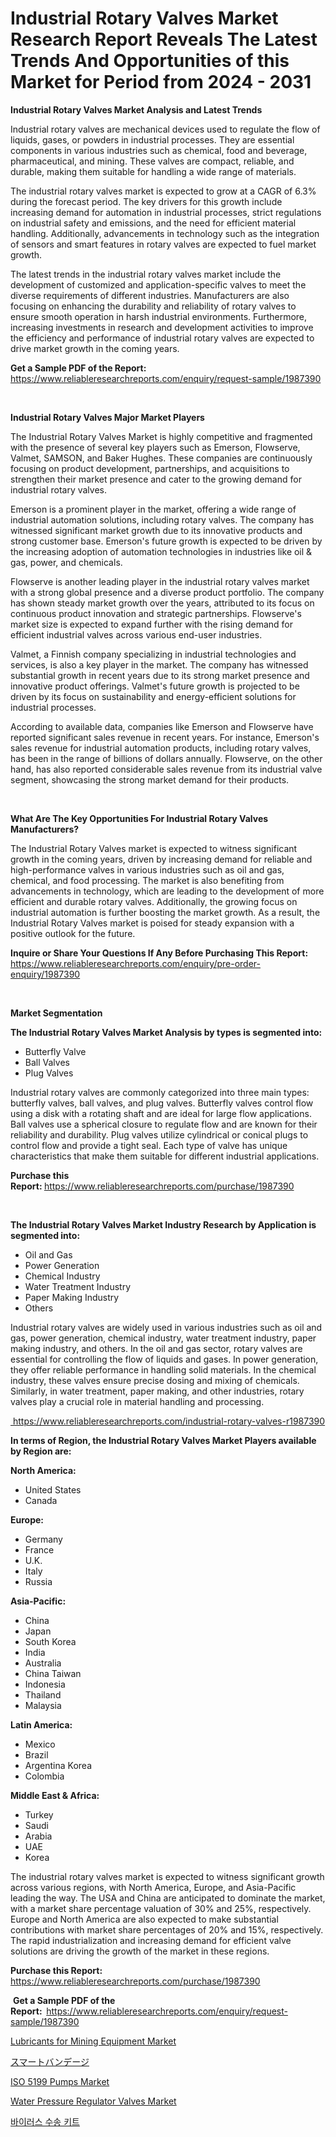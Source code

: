 <p><h1>Industrial Rotary Valves Market Research Report Reveals The Latest Trends And Opportunities of this Market for Period from 2024 - 2031</h1></p><p><strong>Industrial Rotary Valves Market Analysis and Latest Trends</strong></p>
<p><p>Industrial rotary valves are mechanical devices used to regulate the flow of liquids, gases, or powders in industrial processes. They are essential components in various industries such as chemical, food and beverage, pharmaceutical, and mining. These valves are compact, reliable, and durable, making them suitable for handling a wide range of materials.</p><p>The industrial rotary valves market is expected to grow at a CAGR of 6.3% during the forecast period. The key drivers for this growth include increasing demand for automation in industrial processes, strict regulations on industrial safety and emissions, and the need for efficient material handling. Additionally, advancements in technology such as the integration of sensors and smart features in rotary valves are expected to fuel market growth.</p><p>The latest trends in the industrial rotary valves market include the development of customized and application-specific valves to meet the diverse requirements of different industries. Manufacturers are also focusing on enhancing the durability and reliability of rotary valves to ensure smooth operation in harsh industrial environments. Furthermore, increasing investments in research and development activities to improve the efficiency and performance of industrial rotary valves are expected to drive market growth in the coming years.</p></p>
<p><strong>Get a Sample PDF of the Report:&nbsp;</strong> <a href="https://www.reliableresearchreports.com/enquiry/request-sample/1987390">https://www.reliableresearchreports.com/enquiry/request-sample/1987390</a></p>
<p>&nbsp;</p>
<p><strong>Industrial Rotary Valves Major Market Players</strong></p>
<p><p>The Industrial Rotary Valves Market is highly competitive and fragmented with the presence of several key players such as Emerson, Flowserve, Valmet, SAMSON, and Baker Hughes. These companies are continuously focusing on product development, partnerships, and acquisitions to strengthen their market presence and cater to the growing demand for industrial rotary valves.</p><p>Emerson is a prominent player in the market, offering a wide range of industrial automation solutions, including rotary valves. The company has witnessed significant market growth due to its innovative products and strong customer base. Emerson's future growth is expected to be driven by the increasing adoption of automation technologies in industries like oil & gas, power, and chemicals.</p><p>Flowserve is another leading player in the industrial rotary valves market with a strong global presence and a diverse product portfolio. The company has shown steady market growth over the years, attributed to its focus on continuous product innovation and strategic partnerships. Flowserve's market size is expected to expand further with the rising demand for efficient industrial valves across various end-user industries.</p><p>Valmet, a Finnish company specializing in industrial technologies and services, is also a key player in the market. The company has witnessed substantial growth in recent years due to its strong market presence and innovative product offerings. Valmet's future growth is projected to be driven by its focus on sustainability and energy-efficient solutions for industrial processes.</p><p>According to available data, companies like Emerson and Flowserve have reported significant sales revenue in recent years. For instance, Emerson's sales revenue for industrial automation products, including rotary valves, has been in the range of billions of dollars annually. Flowserve, on the other hand, has also reported considerable sales revenue from its industrial valve segment, showcasing the strong market demand for their products.</p></p>
<p>&nbsp;</p>
<p><strong>What Are The Key Opportunities For Industrial Rotary Valves Manufacturers?</strong></p>
<p><p>The Industrial Rotary Valves market is expected to witness significant growth in the coming years, driven by increasing demand for reliable and high-performance valves in various industries such as oil and gas, chemical, and food processing. The market is also benefiting from advancements in technology, which are leading to the development of more efficient and durable rotary valves. Additionally, the growing focus on industrial automation is further boosting the market growth. As a result, the Industrial Rotary Valves market is poised for steady expansion with a positive outlook for the future.</p></p>
<p><strong>Inquire or Share Your Questions If Any Before Purchasing This Report:</strong> <a href="https://www.reliableresearchreports.com/enquiry/pre-order-enquiry/1987390">https://www.reliableresearchreports.com/enquiry/pre-order-enquiry/1987390</a></p>
<p>&nbsp;</p>
<p><strong>Market Segmentation</strong></p>
<p><strong>The Industrial Rotary Valves Market Analysis by types is segmented into:</strong></p>
<p><ul><li>Butterfly Valve</li><li>Ball Valves</li><li>Plug Valves</li></ul></p>
<p><p>Industrial rotary valves are commonly categorized into three main types: butterfly valves, ball valves, and plug valves. Butterfly valves control flow using a disk with a rotating shaft and are ideal for large flow applications. Ball valves use a spherical closure to regulate flow and are known for their reliability and durability. Plug valves utilize cylindrical or conical plugs to control flow and provide a tight seal. Each type of valve has unique characteristics that make them suitable for different industrial applications.</p></p>
<p><strong>Purchase this Report:&nbsp;</strong><a href="https://www.reliableresearchreports.com/purchase/1987390">https://www.reliableresearchreports.com/purchase/1987390</a></p>
<p>&nbsp;</p>
<p><strong>The Industrial Rotary Valves Market Industry Research by Application is segmented into:</strong></p>
<p><ul><li>Oil and Gas</li><li>Power Generation</li><li>Chemical Industry</li><li>Water Treatment Industry</li><li>Paper Making Industry</li><li>Others</li></ul></p>
<p><p>Industrial rotary valves are widely used in various industries such as oil and gas, power generation, chemical industry, water treatment industry, paper making industry, and others. In the oil and gas sector, rotary valves are essential for controlling the flow of liquids and gases. In power generation, they offer reliable performance in handling solid materials. In the chemical industry, these valves ensure precise dosing and mixing of chemicals. Similarly, in water treatment, paper making, and other industries, rotary valves play a crucial role in material handling and processing.</p></p>
<p><a href="https://www.reliableresearchreports.com/industrial-rotary-valves-r1987390">&nbsp;https://www.reliableresearchreports.com/industrial-rotary-valves-r1987390</a></p>
<p><strong>In terms of Region, the Industrial Rotary Valves Market Players available by Region are:</strong></p>
<p>
    <p> <strong> North America: </strong>
        <ul>
            <li>United States</li>
            <li>Canada</li>
        </ul>
        </p> 
    <p> <strong> Europe: </strong>
        <ul>
            <li>Germany</li>
            <li>France</li>
            <li>U.K.</li>
            <li>Italy</li>
            <li>Russia</li>
        </ul>
        </p> 
    <p> <strong> Asia-Pacific: </strong>
        <ul>
            <li>China</li>
            <li>Japan</li>
            <li>South Korea</li>
            <li>India</li>
            <li>Australia</li>
            <li>China Taiwan</li>
            <li>Indonesia</li>
            <li>Thailand</li>
            <li>Malaysia</li>
        </ul>
        </p> 
    <p> <strong> Latin America: </strong>
        <ul>
            <li>Mexico</li>
            <li>Brazil</li>
            <li>Argentina Korea</li>
            <li>Colombia</li>
        </ul>
        </p> 
    <p> <strong> Middle East & Africa: </strong>
        <ul>
            <li>Turkey</li>
            <li>Saudi</li>
            <li>Arabia</li>
            <li>UAE</li>
            <li>Korea</li>
        </ul>
    </p>
    </p>
<p><p>The industrial rotary valves market is expected to witness significant growth across various regions, with North America, Europe, and Asia-Pacific leading the way. The USA and China are anticipated to dominate the market, with a market share percentage valuation of 30% and 25%, respectively. Europe and North America are also expected to make substantial contributions with market share percentages of 20% and 15%, respectively. The rapid industrialization and increasing demand for efficient valve solutions are driving the growth of the market in these regions.</p></p>
<p><strong>Purchase this Report: </strong><a href="https://www.reliableresearchreports.com/purchase/1987390">https://www.reliableresearchreports.com/purchase/1987390</a></p>
<p>&nbsp;<strong>Get a Sample PDF of the Report:&nbsp;&nbsp;</strong><a href="https://www.reliableresearchreports.com/enquiry/request-sample/1987390">https://www.reliableresearchreports.com/enquiry/request-sample/1987390</a></p>
<p><strong></strong></p>
<p><p><a href="https://issuu.com/reportprime-2/docs/lubricants-for-mining-equipment-market-size-2030.p">Lubricants for Mining Equipment Market</a></p><p><a href="https://github.com/jkjreqjscoxx7/Market-Research-Report-List-1/blob/main/161324642518.md">スマートバンデージ</a></p><p><a href="https://github.com/yoshih12/Market-Research-Report-List-3/blob/main/iso-5199-pumps-market.md">ISO 5199 Pumps Market</a></p><p><a href="https://github.com/castoriffic/Market-Research-Report-List-4/blob/main/water-pressure-regulator-valves-market.md">Water Pressure Regulator Valves Market</a></p><p><a href="https://github.com/BrettWeberrt8767765/Market-Research-Report-List-1/blob/main/950132042514.md">바이러스 수송 키트</a></p></p>